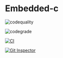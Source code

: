 # Embedded-c
![codequality](https://www.code-inspector.com/project/28850/score/svg)

![codegrade](https://www.code-inspector.com/project/28850/status/svg)

[![CI](https://github.com/Kalyanimaddhala/Embedded-c/actions/workflows/build.yml/badge.svg)](https://github.com/Kalyanimaddhala/Embedded-c/actions/workflows/build.yml)

[![Git Inspector](https://github.com/Kalyanimaddhala/Embedded-c/actions/workflows/gitinspector.yml/badge.svg)](https://github.com/Kalyanimaddhala/Embedded-c/actions/workflows/gitinspector.yml)
